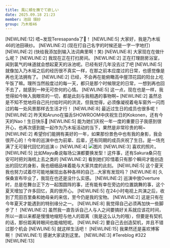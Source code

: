 ```yaml
---
title: 風に頬を撫でて欲しい
date: 2025.09.18 21:23
member: 池田 瑛紗
group: 乃木坂46
---
```


[NEWLINE:12]
唔~发现Teresapanda了👀！
[NEWLINE:5]
大家好，我是乃木坂46的池田瑛纱。
[NEWLINE:2]
(现在打自己名字的时候还是一字一字地打)
[NEWLINE:2]
(快给我添加到输入法词典里啊！笑)
[NEWLINE:8]
大家现在在做什么呢？
[NEWLINE:2]
我现在正在打扫房间。
[NEWLINE:2]
正在打理厨房浴室，闻到氯气的味道就会想起夏天的泳池呢。已经有好几年没去过了吧
[NEWLINE:5]
就像加入乃木坂之后的经历很不真实一样，在那之前本应度过的日常，也感觉像是再也无法拥有了。
[NEWLINE:2]
已经，不会再在能俯瞰高中屋顶花园的阳台上吃午饭了嘛。理所当然般度过的每一天，都只是那个时候限定的日常，一想到再也回不去了，就感到一种无可奈何的心情。
[NEWLINE:5]
这一点，现在也是一样，我觉得如今映入我眼帘的一切，都是此刻与我相遇的事物啊~
[NEWLINE:2]
虽然总是不知不觉地将自己托付给时间的洪流，但我觉得，必须像凝视着电车窗外一闪而过的每一处风景那样去生活才行！
[NEWLINE:8]
最近过生日的成员也很多呢！
[NEWLINE:2]
昨天和Aruno在猫舌SHOWROOM中庆祝生日的Kokonen，还有今天的Nao！生日快乐🎂
[NEWLINE:5]
能为她们庆祝一年一度的重要日子我感到很开心，也再次感到能一起作为乃木坂活动的当下，果然是非常珍贵的啊~
[NEWLINE:2]
希望你们能拥有美好的一年，如果那份景色中也有我的身影，我会很开心的！今年的巡演中也为前辈、后辈，还有同期的成员庆祝了生日。是一场充满了无可替代回忆的巡演☺︎
[NEWLINE:4]
![图片](https://www.nogizaka46.com/files/46/diary/n46/MEMBER/moblog/202509/mobt7f6gh.png)
[NEWLINE:3]
喜欢的照片。
[NEWLINE:5]
比如Mayu桑说每场公演都要换发型！这件事，还有Sakura桑只在安可时把刘海梳上去之类的
[NEWLINE:2]
看到她们珍惜着只有那个瞬间才能创造出的回忆的身影，我也细细品味着能与大家共度的此刻。
[NEWLINE:5]
这个夏天我也努力试着尽可能地展现出各种各样的自己…大家有发现吗？
[NEWLINE:8]
久保桑宣布毕业了，我现在也还是没什么实感。
[NEWLINE:2]
巡演中放Overture时，总是在舞台正下方一起围圆阵的事，还有能有幸在旁边的位置跳舞的事，这个夏天增加了许多回忆，真的很开心。
[NEWLINE:5]
在24小时电视上共演之后，收到了荒田百里桑和她母亲的来信，至今仍是我的宝物。
[NEWLINE:2]
这是只有在今年夏天才能遇到的特别缘分之一。
[NEWLINE:8]
我觉得自己必须再加快一些脚步了！
[NEWLINE:2]
虽然我一直告诉自己人与人之间要搞好关系就应该花时间，所以一直以来都是慢慢地缩短与他人的距离（我是这么认为的哦），但要是有契机的话，那份距离转眼间也能缩短呢。
[NEWLINE:2]
要自己去创造契机，并且不错过那个机会
[NEWLINE:5]
就这样生活吧！
[NEWLINE:15]
我果然还是喜欢博客啊！
[NEWLINE:1]
感谢大家读到这里。
[NEWLINE:3]
#Tereblog #322
[NEWLINE:13]